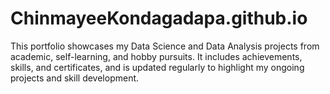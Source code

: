 # ChinmayeeKondagadapa.github.io
 This portfolio showcases my Data Science and Data Analysis projects from academic, self-learning, and hobby pursuits. It includes achievements, skills, and certificates, and is updated regularly to highlight my ongoing projects and skill development. 
